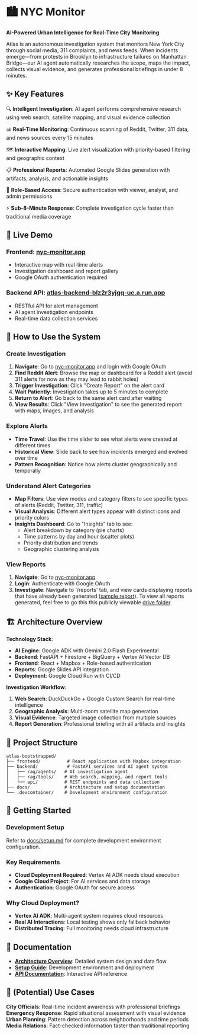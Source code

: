 # 🏙️ NYC Monitor
**AI-Powered Urban Intelligence for Real-Time City Monitoring**

Atlas is an autonomous investigation system that monitors New York City through social media, 311 complaints, and news feeds. When incidents emerge—from protests in Brooklyn to infrastructure failures on Manhattan Bridge—our AI agent automatically researches the scope, maps the impact, collects visual evidence, and generates professional briefings in under 8 minutes.

## ✨ Key Features

🔍 **Intelligent Investigation**: AI agent performs comprehensive research using web search, satellite mapping, and visual evidence collection

📊 **Real-Time Monitoring**: Continuous scanning of Reddit, Twitter, 311 data, and news sources every 15 minutes

🗺️ **Interactive Mapping**: Live alert visualization with priority-based filtering and geographic context

📋 **Professional Reports**: Automated Google Slides generation with artifacts, analysis, and actionable insights

🔐 **Role-Based Access**: Secure authentication with viewer, analyst, and admin permissions

⚡ **Sub-8-Minute Response**: Complete investigation cycle faster than traditional media coverage

## 🚀 Live Demo

### **Frontend**: [nyc-monitor.app](https://nyc-monitor.app)
- Interactive map with real-time alerts
- Investigation dashboard and report gallery
- Google OAuth authentication required

### **Backend API**: [atlas-backend-blz2r3yjgq-uc.a.run.app](https://atlas-backend-blz2r3yjgq-uc.a.run.app)
- RESTful API for alert management
- AI agent investigation endpoints
- Real-time data collection services

## 🧪 How to Use the System

### **Create Investigation**
1. **Navigate**: Go to [nyc-monitor.app](https://nyc-monitor.app) and login with Google OAuth
2. **Find Reddit Alert**: Browse the map or dashboard for a Reddit alert (avoid 311 alerts for now as they may lead to rabbit holes)
3. **Trigger Investigation**: Click "Create Report" on the alert card
4. **Wait Patiently**: Investigation takes up to 5 minutes to complete
5. **Return to Alert**: Go back to the same alert card after waiting
6. **View Results**: Click "View Investigation" to see the generated report with maps, images, and analysis

### **Explore Alerts**
- **Time Travel**: Use the time slider to see what alerts were created at different times
- **Historical View**: Slide back to see how incidents emerged and evolved over time
- **Pattern Recognition**: Notice how alerts cluster geographically and temporally

### **Understand Alert Categories**
- **Map Filters**: Use view modes and category filters to see specific types of alerts (Reddit, Twitter, 311, traffic)
- **Visual Analysis**: Different alert types appear with distinct icons and priority colors
- **Insights Dashboard**: Go to "Insights" tab to see:
  - Alert breakdown by category (pie charts)
  - Time patterns by day and hour (scatter plots)
  - Priority distribution and trends
  - Geographic clustering analysis

### **View Reports**
1. **Navigate**: Go to [nyc-monitor.app](https://nyc-monitor.app)
2. **Login**: Authenticate with Google OAuth
3. **Investigate**: Navigate to '/reports' tab, and view cards displaying reports that have already been generated ([sample report](https://docs.google.com/presentation/d/16pSm3nSPESrj6Tgoiltrhuu6kZvXzz8jVhrlO1GznIo/edit?slide=id.gc6fa3c898_0_0#slide=id.gc6fa3c898_0_0)). To view all reports generated, feel free to go this this publicly viewable [drive folder](https://drive.google.com/drive/u/0/folders/1dw2UL95bWqoswsgKFK5_9FHlXjXKQlkd).


## 🏗️ Architecture Overview

**Technology Stack**:
- **AI Engine**: Google ADK with Gemini 2.0 Flash Experimental
- **Backend**: FastAPI + Firestore + BigQuery + Vertex AI Vector DB
- **Frontend**: React + Mapbox + Role-based authentication
- **Reports**: Google Slides API integration
- **Deployment**: Google Cloud Run with CI/CD

**Investigation Workflow**:
1. **Web Search**: DuckDuckGo + Google Custom Search for real-time intelligence
2. **Geographic Analysis**: Multi-zoom satellite map generation
3. **Visual Evidence**: Targeted image collection from multiple sources
4. **Report Generation**: Professional briefing with all artifacts and insights

## 📁 Project Structure

```
atlas-bootstrapped/
├── frontend/          # React application with Mapbox integration
├── backend/           # FastAPI services and AI agent system
│   ├── rag/agents/   # AI investigation agent
│   ├── rag/tools/    # Web search, mapping, and report tools
│   └── api/          # REST endpoints and data collection
├── docs/             # Architecture and setup documentation
└── .devcontainer/    # Development environment configuration
```

## 🚀 Getting Started

### **Development Setup**
Refer to [docs/setup.md](./docs/setup.md) for complete development environment configuration.

### **Key Requirements**
- **Cloud Deployment Required**: Vertex AI ADK needs cloud execution
- **Google Cloud Project**: For AI services and data storage
- **Authentication**: Google OAuth for secure access

### **Why Cloud Deployment?**
- **Vertex AI ADK**: Multi-agent system requires cloud resources
- **Real AI Interactions**: Local testing shows only fallback behavior  
- **Distributed Tracing**: Full monitoring needs cloud infrastructure

## 📖 Documentation

- **[Architecture Overview](./docs/architecture.md)**: Detailed system design and data flow
- **[Setup Guide](./docs/setup.md)**: Development environment and deployment
- **[API Documentation](https://atlas-backend-blz2r3yjgq-uc.a.run.app/docs)**: Interactive API reference

## 🎯 (Potential) Use Cases

**City Officials**: Real-time incident awareness with professional briefings  
**Emergency Response**: Rapid situational assessment with visual evidence  
**Urban Planning**: Pattern detection across neighborhoods and time periods  
**Media Relations**: Fact-checked information faster than traditional reporting
